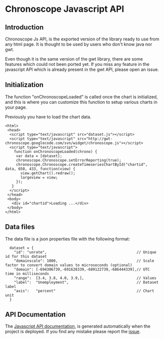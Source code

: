 

# Chronoscope Javascript API #

## Introduction ##

Chronoscope Js API, is the exported version of the library ready to use from any html page. It is thought to be used by users who don't know java nor gwt.

Even though it is the same version of the gwt library, there are some features which could not been ported yet. If you miss any feature in the javascript API which is already present in the gwt API, please open an issue.

## Initialization ##

The function "onChronoscopeLoaded" is called once the chart is initialized, and this is where you can customize this function to setup various charts in your page.

Previously you have to load the chart data.

```
<html>
 <head>
  <script type="text/javascript" src="dataset.js"></script>
  <script type="text/javascript" src="http://gwt-chronoscope.googlecode.com/svn/widget/chronoscope.js"></script>
  <script type="text/javascript">
    function onChronoscopeLoaded(chrono) {
     var data = [dataset];
     chronoscope.Chronoscope.setErrorReporting(true);
     chronoscope.Chronoscope.createTimeseriesChartById("chartid", data, 650, 433, function(view) {
       view.getChart().redraw();
       largeview = view;
     });
   }
  </script>
 </head>
 <body>
   <div id="chartid">Loading ...</div>
 </body>
</html>
```

## Data files ##

The data file is a json properties file with the following format:
```
  dataset = {
    "id": "unrate",                                         // Unique id for this dataset
    "domainscale": 1000,                                    // Scale factor to convert domain values to microseconds (optional)
    "domain": [-694306739,-691628339,-689122739,-686444339],// UTC time in milliseconds
    "range":  [3.4, 3.8, 4.0, 3.9,],                        // Values
    "label":  "Unemployment",                               // Dataset label
    "axis":   "percent"                                     // Chart unit
  }
```

## API Documentation ##

The [Javascript API documentation](http://gwt-chronoscope.googlecode.com/svn/apidocs/jsdoc.html), is generated automatically when the project is deployed.
If you find any mistake please report the [issue](http://code.google.com/p/gwt-chronoscope/issues).